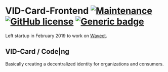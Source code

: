 # VID-Card-Frontend [![Maintenance](https://img.shields.io/badge/Maintained%3F-no-red.svg)](https://bitbucket.org/lbesson/ansi-colors) [![GitHub license](https://img.shields.io/github/license/wsdt/VID-Card-Frontend.svg)](https://github.com/wsdt/VID-Card-Frontend/blob/master/LICENSE) [![Generic badge](https://img.shields.io/badge/Made%20with-Flutter-brightgreen)](https://flutter.dev/) 

Left startup in February 2019 to work on [Wavect](https://github.com/wsdt/Wavect_Base).

## VID-Card / Code|ng
Basically creating a decentralized identity for organizations and consumers.
